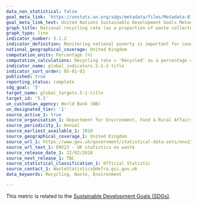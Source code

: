 ```yaml
---
data_non_statistical: false
goal_meta_link: 'https://unstats.un.org/sdgs/metadata/files/Metadata-01-02-01.pdf '
goal_meta_link_text: United Nations Sustainable Development Goals Metadata (PDF 98.2 KB)
graph_title: National recycling rate (as a proportion of waste collected)
graph_type: line
indicator_number: 5.1.2
indicator_definition: Monitoring national poverty is important for country-specific development agendas. National poverty lines are used to make more accurate estimates of poverty consistent with the country’s specific economic and social circumstances, and are not intended for international comparisons of poverty rates.
national_geographical_coverage: United Kingdom
computation_units: Percentage (%)
computation_calculations: Recycling rate = 'Recycled' as a percentage of 'Arisings', excluding IBAm (Incineration bottom ash metal)
indicator_name: global_indicators.5-1-2-title
indicator_sort_order: 05-01-02
published: true
reporting_status: complete
sdg_goal: '5'
target_name: global_targets.5-1-title
target_id: '5.1'
un_custodian_agency: World Bank (WB)
un_designated_tier: '1'
source_active_1: true
source_organisation_1: Department for Environment, Food & Rural Affairs (DEFRA)
source_periodicity_1: Annual
source_earliest_available_1: 2010
source_geographical_coverage_1: United Kingdom
source_url_1: https://www.gov.uk/government/statistical-data-sets/env23-uk-waste-data-and-management
source_url_text_1: ENV23 - UK statistics on waste
source_release_date_1: 22/02/2018
source_next_release_1: TBC
source_statistical_classification_1: Official Statistic 
source_contact_1: WasteStatistics@defra.gsi.gov.uk
data_keywords: Recycling, Waste, Environment

---
```

This metric is related to the [Sustainable Development Goals (SDGs)](https://norric1admin.github.io/envmetric-site/climate-sdgs/).
